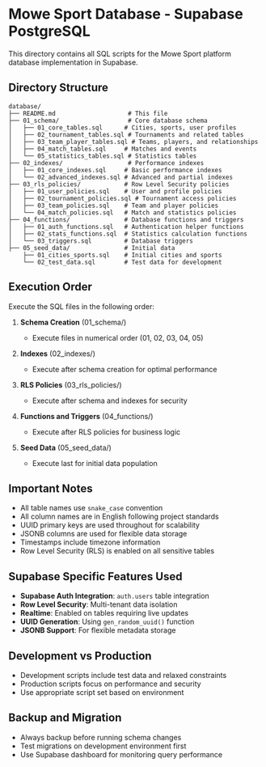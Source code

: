 # Mowe Sport Database - Supabase PostgreSQL

This directory contains all SQL scripts for the Mowe Sport platform database implementation in Supabase.

## Directory Structure

```
database/
├── README.md                    # This file
├── 01_schema/                   # Core database schema
│   ├── 01_core_tables.sql      # Cities, sports, user profiles
│   ├── 02_tournament_tables.sql # Tournaments and related tables
│   ├── 03_team_player_tables.sql # Teams, players, and relationships
│   ├── 04_match_tables.sql     # Matches and events
│   └── 05_statistics_tables.sql # Statistics tables
├── 02_indexes/                  # Performance indexes
│   ├── 01_core_indexes.sql     # Basic performance indexes
│   └── 02_advanced_indexes.sql # Advanced and partial indexes
├── 03_rls_policies/            # Row Level Security policies
│   ├── 01_user_policies.sql    # User and profile policies
│   ├── 02_tournament_policies.sql # Tournament access policies
│   ├── 03_team_policies.sql    # Team and player policies
│   └── 04_match_policies.sql   # Match and statistics policies
├── 04_functions/               # Database functions and triggers
│   ├── 01_auth_functions.sql   # Authentication helper functions
│   ├── 02_stats_functions.sql  # Statistics calculation functions
│   └── 03_triggers.sql         # Database triggers
├── 05_seed_data/               # Initial data
    ├── 01_cities_sports.sql    # Initial cities and sports
    └── 02_test_data.sql        # Test data for development

```

## Execution Order

Execute the SQL files in the following order:

1. **Schema Creation** (01_schema/)
   - Execute files in numerical order (01, 02, 03, 04, 05)

2. **Indexes** (02_indexes/)
   - Execute after schema creation for optimal performance

3. **RLS Policies** (03_rls_policies/)
   - Execute after schema and indexes for security

4. **Functions and Triggers** (04_functions/)
   - Execute after RLS policies for business logic

5. **Seed Data** (05_seed_data/)
   - Execute last for initial data population

## Important Notes

- All table names use `snake_case` convention
- All column names are in English following project standards
- UUID primary keys are used throughout for scalability
- JSONB columns are used for flexible data storage
- Timestamps include timezone information
- Row Level Security (RLS) is enabled on all sensitive tables

## Supabase Specific Features Used

- **Supabase Auth Integration**: `auth.users` table integration
- **Row Level Security**: Multi-tenant data isolation
- **Realtime**: Enabled on tables requiring live updates
- **UUID Generation**: Using `gen_random_uuid()` function
- **JSONB Support**: For flexible metadata storage

## Development vs Production

- Development scripts include test data and relaxed constraints
- Production scripts focus on performance and security
- Use appropriate script set based on environment

## Backup and Migration

- Always backup before running schema changes
- Test migrations on development environment first
- Use Supabase dashboard for monitoring query performance